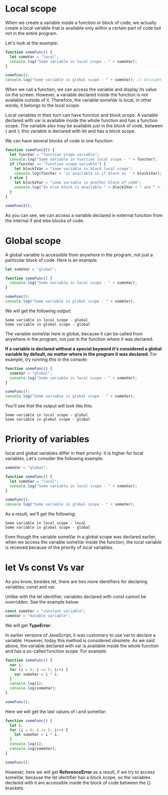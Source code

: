 # Local scope
When we create a variable inside a function or block of code, we actually create a local variable that is available only within a certain part of code but not in the entire program.

Let's look at the example:
```javascript
function someFunc() {
  let someVar = "local";
  console.log("Some variable in local scope - " + someVar);
}

someFunc();
console.log("Some variable in global scope - " + someVar); // Uncaught ReferenceError: someVar is not defined
```

When we call a function, we can access the variable and display its value on the screen. However, a variable declared inside the function is not available outside of it. Therefore, the variable someVar is local, in other words, it belongs to the local scope.

Local variables in their turn can have function and block scope. A variable declared with var is available inside the whole function and has a function scope. The variable also may be available just in the block of code, between { and }; this variable is declared with let and has a block scope.

We can have several blocks of code in one function:

```javascript
function someFunc2() {
  let funcVar = "function scope variable";
  console.log("Some variable in function local scope - " + funcVar);
  if (funcVar == "function scope variable") {
    let block1Var = "some variable in block local scope";
    console.log(funcVar + 'is available in if block as ' + block1Var);
  } else {
    let block2Var = "some variable in another block of code";
    console.log("In else block is available " + block2Var + " and " + funcVar);
  }
}

someFunc2();
```

As you can see, we can access a variable declared in external function from the internal if and else blocks of code.

# Global scope
A global variable is accessible from anywhere in the program, not just a particular block of code. Here is an example:
```javascript
let someVar = "global";

function someFunc() {
  console.log("Some variable in local scope - " + someVar);
}

someFunc();
console.log("Some variable in global scope - " + someVar);
```
We will get the following output:
```
Some variable in local scope - global 
Some variable in global scope - global
```

The variable someVar here is global, because it can be called from anywhere in the program, not just in the function where it was declared.

**If a variable is declared without a special keyword it's considered a global variable by default, no matter where in the program it was declared.** For example, try running this in the console:

```javascript
function someFunc() {
  someVar = "global";
  console.log("Some variable in local scope - " + someVar);
}

someFunc();
console.log("Some variable in global scope - " + someVar);
```

You'll see that the output will look like this:
```
Some variable in local scope - global
Some variable in global scope - global
```

# Priority of variables
local and global variables differ in their priority: it is higher for local variables. Let's consider the following example:
```javascript
someVar = "global";

function someFunc() {
  let someVar = "local";
  console.log("Some variable in local scope - " + someVar);
}

someFunc();
console.log("Some variable in global scope - " + someVar);
```

As a result, we'll get the following:
```
Some variable in local scope - local
Some variable in global scope - global
```

Even though the variable someVar in a global scope was declared earlier, when we access the variable someVar inside the function, the local variable is received because of the priority of local variables.

# let Vs const Vs var
As you know, besides let, there are two more identifiers for declaring variables: const and var.

Unlike with the let identifier, variables declared with const cannot be overridden. See the example below:
```javascript
const someVar = "constant variable";
someVar = "mutable variable";
```
We will get **TypeError**.

In earlier versions of JavaScript, it was customary to use var to declare a variable. However, today this method is considered obsolete. As we said above, the variable declared with var is available inside the whole function and has a so-called function scope. For example:
```javascript
function someFunc() {
  var i;
  for (i = 0; i <= 5; i++) {
    var someVar = i * i;
  }
  console.log(i);
  console.log(someVar);
}

someFunc();
```

Here we will get the last values of i and someVar:
```javascript
function someFunc() {
  let i;
  for (i = 0; i <= 5; i++) {
    let someVar = i * i;
  }
  console.log(i);
  console.log(someVar);
}

someFunc();
```

However, here we will get **ReferenceError** as a result, if we try to access someVar, because the let identifier has a block scope, so the variables declared with it are accessible inside the block of code between the {} brackets.
